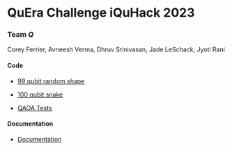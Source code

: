 # QuEra Challenge iQuHack 2023

### Team *Q*
Corey Ferrier, Avneesh Verma, Dhruv Srinivasan, Jade LeSchack, Jyoti Rani


#### Code

- [99 qubit random shape](q/99_qubits_random.ipynb)

- [100 qubit snake](q/100_qubit_snake.ipynb)

- [QAOA Tests](q/qaoa_tests.ipynb)

#### Documentation

- [Documentation](https://url_to_documentation.com)